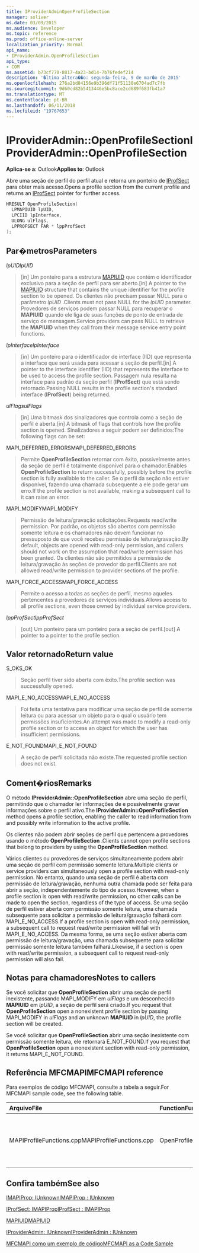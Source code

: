 ```yaml
---
title: IProviderAdminOpenProfileSection
manager: soliver
ms.date: 03/09/2015
ms.audience: Developer
ms.topic: reference
ms.prod: office-online-server
localization_priority: Normal
api_name:
- IProviderAdmin.OpenProfileSection
api_type:
- COM
ms.assetid: b73cf770-8817-4a23-bd14-7b76fedef214
description: '�ltima altera��o: segunda-feira, 9 de mar�o de 2015'
ms.openlocfilehash: 276a2bd84156e9b396df71f51130e6704ad7c7fb
ms.sourcegitcommit: 9d60cd82b5413446e5bc8ace2cd689f683fb41a7
ms.translationtype: MT
ms.contentlocale: pt-BR
ms.lasthandoff: 06/11/2018
ms.locfileid: "19767653"
---
```

# <a name="iprovideradminopenprofilesection"></a><span data-ttu-id="07411-103">IProviderAdmin::OpenProfileSection</span><span class="sxs-lookup"><span data-stu-id="07411-103">IProviderAdmin::OpenProfileSection</span></span>

  
  
<span data-ttu-id="07411-104">**Aplica-se a**: Outlook</span><span class="sxs-lookup"><span data-stu-id="07411-104">**Applies to**: Outlook</span></span> 
  
<span data-ttu-id="07411-105">Abre uma seção de perfil do perfil atual e retorna um ponteiro de [IProfSect](iprofsectimapiprop.md) para obter mais acesso.</span><span class="sxs-lookup"><span data-stu-id="07411-105">Opens a profile section from the current profile and returns an [IProfSect](iprofsectimapiprop.md) pointer for further access.</span></span> 
  
```cpp
HRESULT OpenProfileSection(
  LPMAPIUID lpUID,
  LPCIID lpInterface,
  ULONG ulFlags,
  LPPROFSECT FAR * lppProfSect
);
```

## <a name="parameters"></a><span data-ttu-id="07411-106">Par�metros</span><span class="sxs-lookup"><span data-stu-id="07411-106">Parameters</span></span>

 <span data-ttu-id="07411-107">_lpUID_</span><span class="sxs-lookup"><span data-stu-id="07411-107">_lpUID_</span></span>
  
> <span data-ttu-id="07411-108">[in] Um ponteiro para a estrutura [MAPIUID](mapiuid.md) que contém o identificador exclusivo para a seção de perfil para ser aberto.</span><span class="sxs-lookup"><span data-stu-id="07411-108">[in] A pointer to the [MAPIUID](mapiuid.md) structure that contains the unique identifier for the profile section to be opened.</span></span> <span data-ttu-id="07411-109">Os clientes não precisam passar NULL para o parâmetro _lpUID_ .</span><span class="sxs-lookup"><span data-stu-id="07411-109">Clients must not pass NULL for the  _lpUID_ parameter.</span></span> <span data-ttu-id="07411-110">Provedores de serviços podem passar NULL para recuperar o **MAPIUID** quando ele liga de suas funções de ponto de entrada de serviço de mensagem.</span><span class="sxs-lookup"><span data-stu-id="07411-110">Service providers can pass NULL to retrieve the **MAPIUID** when they call from their message service entry point functions.</span></span> 
    
 <span data-ttu-id="07411-111">_lpInterface_</span><span class="sxs-lookup"><span data-stu-id="07411-111">_lpInterface_</span></span>
  
> <span data-ttu-id="07411-112">[in] Um ponteiro para o identificador de interface (IID) que representa a interface que será usada para acessar a seção de perfil.</span><span class="sxs-lookup"><span data-stu-id="07411-112">[in] A pointer to the interface identifier (IID) that represents the interface to be used to access the profile section.</span></span> <span data-ttu-id="07411-113">Passagem nula resulta na interface para padrão da seção perfil (**IProfSect**) que está sendo retornado.</span><span class="sxs-lookup"><span data-stu-id="07411-113">Passing NULL results in the profile section's standard interface (**IProfSect**) being returned.</span></span> 
    
 <span data-ttu-id="07411-114">_ulFlags_</span><span class="sxs-lookup"><span data-stu-id="07411-114">_ulFlags_</span></span>
  
> <span data-ttu-id="07411-115">[in] Uma bitmask dos sinalizadores que controla como a seção de perfil é aberta.</span><span class="sxs-lookup"><span data-stu-id="07411-115">[in] A bitmask of flags that controls how the profile section is opened.</span></span> <span data-ttu-id="07411-116">Sinalizadores a seguir podem ser definidos:</span><span class="sxs-lookup"><span data-stu-id="07411-116">The following flags can be set:</span></span>
    
<span data-ttu-id="07411-117">MAPI_DEFERRED_ERRORS</span><span class="sxs-lookup"><span data-stu-id="07411-117">MAPI_DEFERRED_ERRORS</span></span> 
  
> <span data-ttu-id="07411-118">Permite **OpenProfileSection** retornar com êxito, possivelmente antes da seção de perfil é totalmente disponível para o chamador.</span><span class="sxs-lookup"><span data-stu-id="07411-118">Enables **OpenProfileSection** to return successfully, possibly before the profile section is fully available to the caller.</span></span> <span data-ttu-id="07411-119">Se o perfil da seção não estiver disponível, fazendo uma chamada subsequente a ele pode gerar um erro.</span><span class="sxs-lookup"><span data-stu-id="07411-119">If the profile section is not available, making a subsequent call to it can raise an error.</span></span> 
    
<span data-ttu-id="07411-120">MAPI_MODIFY</span><span class="sxs-lookup"><span data-stu-id="07411-120">MAPI_MODIFY</span></span> 
  
> <span data-ttu-id="07411-121">Permissão de leitura/gravação solicitações.</span><span class="sxs-lookup"><span data-stu-id="07411-121">Requests read/write permission.</span></span> <span data-ttu-id="07411-122">Por padrão, os objetos são abertos com permissão somente leitura e os chamadores não devem funcionar no pressuposto de que você recebeu permissão de leitura/gravação.</span><span class="sxs-lookup"><span data-stu-id="07411-122">By default, objects are opened with read-only permission, and callers should not work on the assumption that read/write permission has been granted.</span></span> <span data-ttu-id="07411-123">Os clientes não são permitidos a permissão de leitura/gravação às seções de provedor do perfil.</span><span class="sxs-lookup"><span data-stu-id="07411-123">Clients are not allowed read/write permission to provider sections of the profile.</span></span>
    
<span data-ttu-id="07411-124">MAPI_FORCE_ACCESS</span><span class="sxs-lookup"><span data-stu-id="07411-124">MAPI_FORCE_ACCESS</span></span>
  
> <span data-ttu-id="07411-125">Permite o acesso a todas as seções de perfil, mesmo aqueles pertencentes a provedores de serviços individuais.</span><span class="sxs-lookup"><span data-stu-id="07411-125">Allows access to all profile sections, even those owned by individual service providers.</span></span>
    
 <span data-ttu-id="07411-126">_lppProfSect_</span><span class="sxs-lookup"><span data-stu-id="07411-126">_lppProfSect_</span></span>
  
> <span data-ttu-id="07411-127">[out] Um ponteiro para um ponteiro para a seção de perfil.</span><span class="sxs-lookup"><span data-stu-id="07411-127">[out] A pointer to a pointer to the profile section.</span></span>
    
## <a name="return-value"></a><span data-ttu-id="07411-128">Valor retornado</span><span class="sxs-lookup"><span data-stu-id="07411-128">Return value</span></span>

<span data-ttu-id="07411-129">S_OK</span><span class="sxs-lookup"><span data-stu-id="07411-129">S_OK</span></span> 
  
> <span data-ttu-id="07411-130">Seção perfil tiver sido aberta com êxito.</span><span class="sxs-lookup"><span data-stu-id="07411-130">The profile section was successfully opened.</span></span>
    
<span data-ttu-id="07411-131">MAPI_E_NO_ACCESS</span><span class="sxs-lookup"><span data-stu-id="07411-131">MAPI_E_NO_ACCESS</span></span> 
  
> <span data-ttu-id="07411-132">Foi feita uma tentativa para modificar uma seção de perfil de somente leitura ou para acessar um objeto para o qual o usuário tem permissões insuficientes.</span><span class="sxs-lookup"><span data-stu-id="07411-132">An attempt was made to modify a read-only profile section or to access an object for which the user has insufficient permissions.</span></span>
    
<span data-ttu-id="07411-133">E_NOT_FOUND</span><span class="sxs-lookup"><span data-stu-id="07411-133">MAPI_E_NOT_FOUND</span></span> 
  
> <span data-ttu-id="07411-134">A seção de perfil solicitada não existe.</span><span class="sxs-lookup"><span data-stu-id="07411-134">The requested profile section does not exist.</span></span>
    
## <a name="remarks"></a><span data-ttu-id="07411-135">Coment�rios</span><span class="sxs-lookup"><span data-stu-id="07411-135">Remarks</span></span>

<span data-ttu-id="07411-136">O método **IProviderAdmin::OpenProfileSection** abre uma seção de perfil, permitindo que o chamador ler informações de e possivelmente gravar informações sobre o perfil ativo.</span><span class="sxs-lookup"><span data-stu-id="07411-136">The **IProviderAdmin::OpenProfileSection** method opens a profile section, enabling the caller to read information from and possibly write information to the active profile.</span></span> 
  
<span data-ttu-id="07411-137">Os clientes não podem abrir seções de perfil que pertencem a provedores usando o método **OpenProfileSection** .</span><span class="sxs-lookup"><span data-stu-id="07411-137">Clients cannot open profile sections that belong to providers by using the **OpenProfileSection** method.</span></span> 
  
<span data-ttu-id="07411-138">Vários clientes ou provedores de serviços simultaneamente podem abrir uma seção de perfil com permissão somente leitura.</span><span class="sxs-lookup"><span data-stu-id="07411-138">Multiple clients or service providers can simultaneously open a profile section with read-only permission.</span></span> <span data-ttu-id="07411-139">No entanto, quando uma seção de perfil é aberta com permissão de leitura/gravação, nenhuma outra chamada pode ser feita para abrir a seção, independentemente do tipo de acesso.</span><span class="sxs-lookup"><span data-stu-id="07411-139">However, when a profile section is open with read/write permission, no other calls can be made to open the section, regardless of the type of access.</span></span> <span data-ttu-id="07411-140">Se uma seção de perfil estiver aberta com permissão somente leitura, uma chamada subsequente para solicitar a permissão de leitura/gravação falhará com MAPI_E_NO_ACCESS.</span><span class="sxs-lookup"><span data-stu-id="07411-140">If a profile section is open with read-only permission, a subsequent call to request read/write permission will fail with MAPI_E_NO_ACCESS.</span></span> <span data-ttu-id="07411-141">Da mesma forma, se uma seção estiver aberta com permissão de leitura/gravação, uma chamada subsequente para solicitar permissão somente leitura também falhará.</span><span class="sxs-lookup"><span data-stu-id="07411-141">Likewise, if a section is open with read/write permission, a subsequent call to request read-only permission will also fail.</span></span> 
  
## <a name="notes-to-callers"></a><span data-ttu-id="07411-142">Notas para chamadores</span><span class="sxs-lookup"><span data-stu-id="07411-142">Notes to callers</span></span>

<span data-ttu-id="07411-143">Se você solicitar que **OpenProfileSection** abrir uma seção de perfil inexistente, passando MAPI_MODIFY em _ulFlags_ e um desconhecido **MAPIUID** em _lpUID_, a seção de perfil será criado.</span><span class="sxs-lookup"><span data-stu-id="07411-143">If you request that **OpenProfileSection** open a nonexistent profile section by passing MAPI_MODIFY in  _ulFlags_ and an unknown **MAPIUID** in  _lpUID_, the profile section will be created.</span></span> 
  
<span data-ttu-id="07411-144">Se você solicitar que **OpenProfileSection** abrir uma seção inexistente com permissão somente leitura, ele retornará E_NOT_FOUND.</span><span class="sxs-lookup"><span data-stu-id="07411-144">If you request that **OpenProfileSection** open a nonexistent section with read-only permission, it returns MAPI_E_NOT_FOUND.</span></span> 
  
## <a name="mfcmapi-reference"></a><span data-ttu-id="07411-145">Referência MFCMAPI</span><span class="sxs-lookup"><span data-stu-id="07411-145">MFCMAPI reference</span></span>

<span data-ttu-id="07411-146">Para exemplos de código MFCMAPI, consulte a tabela a seguir.</span><span class="sxs-lookup"><span data-stu-id="07411-146">For MFCMAPI sample code, see the following table.</span></span>
  
|<span data-ttu-id="07411-147">**Arquivo**</span><span class="sxs-lookup"><span data-stu-id="07411-147">**File**</span></span>|<span data-ttu-id="07411-148">**Function**</span><span class="sxs-lookup"><span data-stu-id="07411-148">**Function**</span></span>|<span data-ttu-id="07411-149">**Comment**</span><span class="sxs-lookup"><span data-stu-id="07411-149">**Comment**</span></span>|
|:-----|:-----|:-----|
|<span data-ttu-id="07411-150">MAPIProfileFunctions.cpp</span><span class="sxs-lookup"><span data-stu-id="07411-150">MAPIProfileFunctions.cpp</span></span>  <br/> |<span data-ttu-id="07411-151">OpenProfileSection</span><span class="sxs-lookup"><span data-stu-id="07411-151">OpenProfileSection</span></span>  <br/> |<span data-ttu-id="07411-152">MFCMAPI usa o método **IProviderAdmin::OpenProfileSection** para abrir uma seção de perfil do perfil atual.</span><span class="sxs-lookup"><span data-stu-id="07411-152">MFCMAPI uses the **IProviderAdmin::OpenProfileSection** method to open a profile section from the current profile.</span></span>  <br/> |
   
## <a name="see-also"></a><span data-ttu-id="07411-153">Confira também</span><span class="sxs-lookup"><span data-stu-id="07411-153">See also</span></span>



[<span data-ttu-id="07411-154">IMAPIProp: IUnknown</span><span class="sxs-lookup"><span data-stu-id="07411-154">IMAPIProp : IUnknown</span></span>](imapipropiunknown.md)
  
[<span data-ttu-id="07411-155">IProfSect: IMAPIProp</span><span class="sxs-lookup"><span data-stu-id="07411-155">IProfSect : IMAPIProp</span></span>](iprofsectimapiprop.md)
  
[<span data-ttu-id="07411-156">MAPIUID</span><span class="sxs-lookup"><span data-stu-id="07411-156">MAPIUID</span></span>](mapiuid.md)
  
[<span data-ttu-id="07411-157">IProviderAdmin: IUnknown</span><span class="sxs-lookup"><span data-stu-id="07411-157">IProviderAdmin : IUnknown</span></span>](iprovideradminiunknown.md)


[<span data-ttu-id="07411-158">MFCMAPI como um exemplo de código</span><span class="sxs-lookup"><span data-stu-id="07411-158">MFCMAPI as a Code Sample</span></span>](mfcmapi-as-a-code-sample.md)

